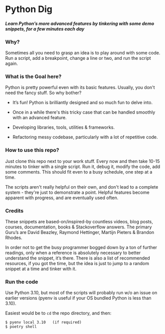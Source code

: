 

# Python Dig


#### *Learn Python’s more advanced features by tinkering with some demo snippets,  for a few minutes each day*

### Why?
Sometimes all you need to grasp an idea is to play around with some code. Run a script, add a breakpoint, change a line or two, and run the script again.

### What is the Goal here?
Python is pretty powerful even with its basic features. Usually, you don't need the fancy stuff. So why bother?

* It’s fun! Python is brilliantly designed and so much fun to delve into.

* Once in a while there's this tricky case that can be handled smoothly with an advanced feature.

* Developing libraries, tools, utilities & frameworks.
* Refactoring messy codebase, particularly with a lot of repetitive code.

### How to use this repo?
Just clone this repo next to your work stuff. Every now and then take 10-15 minutes to tinker with a single script. Run it, debug it, modify the code, add some comments.
This should fit even to a busy schedule, one step at a time.

The scripts aren't really helpful on their own, and don't lead to a complete system - they're just to demonstrate a point.
Helpful features become apparent with progress, and are eventually used often.

### Credits
These snippets are based-on/inspired-by countless videos, blog posts, courses, documentation, books &  Stackoverflow answers. The primary Guru’s are David Beazley, Raymond Hettinger, Martijn Pieters & Brandon Rhodes.

In order not to get the busy programmer bogged down by a ton of further readings, 
only when a reference is absolutely necessary to better understand the snippet, it’s there.
There is also a list of recommended resources, if you got the time, but the idea is just to jump to a random snippet at a time and tinker with it.

### Run the code
Use Python 3.10, but most of the scripts will probably run w/o an issue on earlier versions (pyenv is useful if your OS bundled Python is less than 3.10).

Easiest would be to `cd` the repo directory, and then:
```
$ pyenv local 3.10   (if required) 
$ poetry shell
